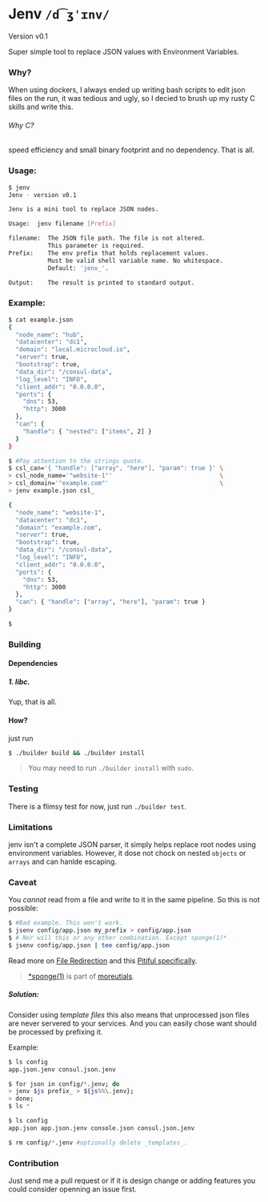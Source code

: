 # Jenv `/d͡ʒˈɪnv/`
Version v0.1 

Super simple tool to replace JSON values with Environment Variables. 


### Why?

When using dockers, I always ended up writing bash scripts to edit json files on the run,
it was tedious and ugly, so I decied to brush up my rusty C skills and write this.

###### Why C?
speed efficiency and small binary footprint and no dependency. That is all.


### Usage:

```sh
$ jenv 
Jenv - version v0.1

Jenv is a mini tool to replace JSON nodes.

Usage:  jenv filename [Prefix]

filename:  The JSON file path. The file is not altered.
           This parameter is required.
Prefix:    The env prefix that holds replacement values.
           Must be valid shell variable name. No whitespace.
           Default: 'jenv_'.

Output:    The result is printed to standard output.

```
### Example:

```sh
$ cat example.json 
{
  "node_name": "hub",
  "datacenter": "dc1",
  "domain": "local.microcloud.io",
  "server": true,
  "bootstrap": true,
  "data_dir": "/consul-data",
  "log_level": "INFO",
  "client_addr": "0.0.0.0",
  "ports": {
    "dns": 53,
    "http": 3000
  },
  "can": {
    "handle": { "nested": ["items", 2] }
  }
}

$ #Pay attention to the strings quote.
$ csl_can='{ "handle": ["array", "here"], "param": true }' \
> csl_node_name='"website-1"'                              \
> csl_domain='"example.com"'                               \
> jenv example.json csl_

{
  "node_name": "website-1",
  "datacenter": "dc1",
  "domain": "example.com",
  "server": true,
  "bootstrap": true,
  "data_dir": "/consul-data",
  "log_level": "INFO",
  "client_addr": "0.0.0.0",
  "ports": {
    "dns": 53,
    "http": 3000
  },
  "can": { "handle": ["array", "here"], "param": true }
}

$ 
```

### Building

#### Dependencies
##### 1. libc.
Yup, that is all.

#### How?
just run 
```sh
$ ./builder build && ./builder install
```
> You may need to run `./builder install` with `sudo`.

### Testing

There is a flimsy test for now, just run `./builder test`.


### Limitations

jenv isn't a complete JSON parser, it simply helps replace root nodes using environment variables.
However, it dose not chock on nested `objects` or `arrays` and can hanlde escaping.

### Caveat

You _cannot_ read from a file and write to it in the same pipeline. So this is not possible:
```sh
$ #Bad example. This won't work. 
$ jsenv config/app.json my_prefix > config/app.json
$ # Nor will this or any other combination. Except sponge(1)*
$ jsenv config/app.json | tee config/app.json
```
Read more on [File Redirection](http://mywiki.wooledge.org/BashGuide/InputAndOutput#File_Redirection) and this [Pitiful specifically](http://mywiki.wooledge.org/BashPitfalls#cat_file_.7C_sed_s.2Ffoo.2Fbar.2F_.3E_file).

> [*sponge(1)](http://man.cx/sponge) is part of [moreutials](https://joeyh.name/code/moreutils/).

##### Solution:
  Consider using _template files_ this also means that unprocessed json files are never servered to your services.
  And you can easily chose want should be processed by prefixing it.

  Example:
```sh
$ ls config
app.json.jenv consul.json.jenv

$ for json in config/*.jenv; do
> jenv $js prefix_ > ${js%%\.jenv};
> done;
$ ls *

$ ls config
app.json app.json.jenv console.json consul.json.jenv

$ rm config/*.jenv #optionally delete _templates_.
```


### Contribution
Just send me a pull request or if it is design change or adding features you could consider openning an issue first.
